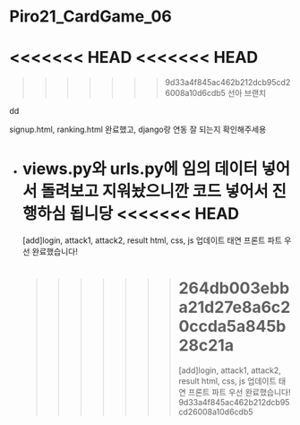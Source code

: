 # Piro21_CardGame_06

<<<<<<< HEAD
<<<<<<< HEAD
=======

> > > > > > > 9d33a4f845ac462b212dcb95cd26008a10d6cdb5
> > > > > > > 선아 브랜치

dd

signup.html, ranking.html 완료했고, django랑 연동 잘 되는지 확인해주세용

- views.py와 urls.py에 임의 데이터 넣어서 돌려보고 지워놨으니깐 코드 넣어서 진행하심 됩니당
  <<<<<<< HEAD
  =======
  [add]login, attack1, attack2, result html, css, js 업데이트
  태연 프론트 파트 우선 완료했습니다!
  > > > > > > > # 264db003ebba21d27e8a6c20ccda5a845b28c21a
  > > > > > > >
  > > > > > > > [add]login, attack1, attack2, result html, css, js 업데이트
  > > > > > > > 태연 프론트 파트 우선 완료했습니다!
  > > > > > > > 9d33a4f845ac462b212dcb95cd26008a10d6cdb5
